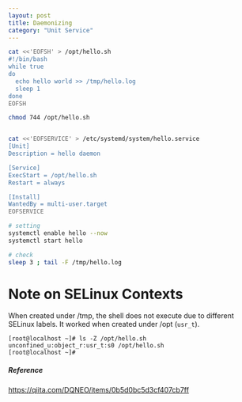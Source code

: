 ```yaml
---
layout: post
title: Daemonizing
category: "Unit Service"
---
```


```sh
cat <<'EOFSH' > /opt/hello.sh
#!/bin/bash
while true
do
  echo hello world >> /tmp/hello.log
  sleep 1
done
EOFSH

chmod 744 /opt/hello.sh


cat <<'EOFSERVICE' > /etc/systemd/system/hello.service
[Unit]
Description = hello daemon

[Service]
ExecStart = /opt/hello.sh
Restart = always

[Install]
WantedBy = multi-user.target
EOFSERVICE

# setting
systemctl enable hello --now
systemctl start hello

# check
sleep 3 ; tail -F /tmp/hello.log
```

# Note on SELinux Contexts

When created under /tmp, the shell does not execute due to different SELinux labels. It worked when created under /opt (`usr_t`).

```
[root@localhost ~]# ls -Z /opt/hello.sh
unconfined_u:object_r:usr_t:s0 /opt/hello.sh
[root@localhost ~]#
```

##### Reference

<https://qiita.com/DQNEO/items/0b5d0bc5d3cf407cb7ff>

